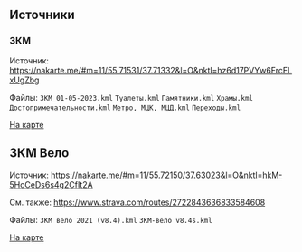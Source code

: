 ## Источники ##

### ЗКМ ###

Источник: https://nakarte.me/#m=11/55.71531/37.71332&l=O&nktl=hz6d17PVYw6FrcFLxUgZbg

Файлы:
`ЗКМ_01-05-2023.kml`
`Туалеты.kml`
`Памятники.kml`
`Храмы.kml`
`Достопримечательности.kml`
`Метро, МЦК, МЦД.kml`
`Переходы.kml`

[На карте](https://nakarte.me/#m=11/55.71686/37.66525&l=O&nktu=https%3A%2F%2Fgitlab.com%2Fhoverhell%2Fmgc%2F-%2Fraw%2Fmaster%2Foriginals%2F%D0%97%D0%9A%D0%9C_01-05-2023.kml%3Fref_type%3Dheads/https%3A%2F%2Fgitlab.com%2Fhoverhell%2Fmgc%2F-%2Fraw%2Fmaster%2Foriginals%2F%D0%A2%D1%83%D0%B0%D0%BB%D0%B5%D1%82%D1%8B.kml%3Fref_type%3Dheads/https%3A%2F%2Fgitlab.com%2Fhoverhell%2Fmgc%2F-%2Fraw%2Fmaster%2Foriginals%2F%D0%9F%D0%B0%D0%BC%D1%8F%D1%82%D0%BD%D0%B8%D0%BA%D0%B8.kml%3Fref_type%3Dheads/https%3A%2F%2Fgitlab.com%2Fhoverhell%2Fmgc%2F-%2Fraw%2Fmaster%2Foriginals%2F%D0%A5%D1%80%D0%B0%D0%BC%D1%8B.kml%3Fref_type%3Dheads/https%3A%2F%2Fgitlab.com%2Fhoverhell%2Fmgc%2F-%2Fraw%2Fmaster%2Foriginals%2F%D0%94%D0%BE%D1%81%D1%82%D0%BE%D0%BF%D1%80%D0%B8%D0%BC%D0%B5%D1%87%D0%B0%D1%82%D0%B5%D0%BB%D1%8C%D0%BD%D0%BE%D1%81%D1%82%D0%B8.kml%3Fref_type%3Dheads/https%3A%2F%2Fgitlab.com%2Fhoverhell%2Fmgc%2F-%2Fraw%2Fmaster%2Foriginals%2F%D0%9C%D0%B5%D1%82%D1%80%D0%BE%2C%20%D0%9C%D0%A6%D0%9A%2C%20%D0%9C%D0%A6%D0%94.kml%3Fref_type%3Dheads/https%3A%2F%2Fgitlab.com%2Fhoverhell%2Fmgc%2F-%2Fraw%2Fmaster%2Foriginals%2F%D0%9F%D0%B5%D1%80%D0%B5%D1%85%D0%BE%D0%B4%D1%8B.kml%3Fref_type%3Dheads)


## ЗКМ Вело ###

Источник: https://nakarte.me/#m=11/55.72150/37.63023&l=O&nktl=hkM-5HoCeDs6s4g2CfIt2A

См. также: https://www.strava.com/routes/2722843636833584608

Файлы:
`ЗКМ вело 2021 (v8.4).kml`
`ЗКМ-вело v8.4s.kml`

[На карте](https://nakarte.me/#m=11/55.71686/37.66525&l=O&nktu=https%3A%2F%2Fgitlab.com%2Fhoverhell%2Fmgc%2F-%2Fraw%2Fmaster%2Foriginals%2F%D0%97%D0%9A%D0%9C%20%D0%B2%D0%B5%D0%BB%D0%BE%202021%20%28v8.4%29.kml%3Fref_type%3Dheads/https%3A%2F%2Fgitlab.com%2Fhoverhell%2Fmgc%2F-%2Fraw%2Fmaster%2Foriginals%2F%D0%97%D0%9A%D0%9C-%D0%B2%D0%B5%D0%BB%D0%BE%20v8.4s.kml%3Fref_type%3Dheads)
